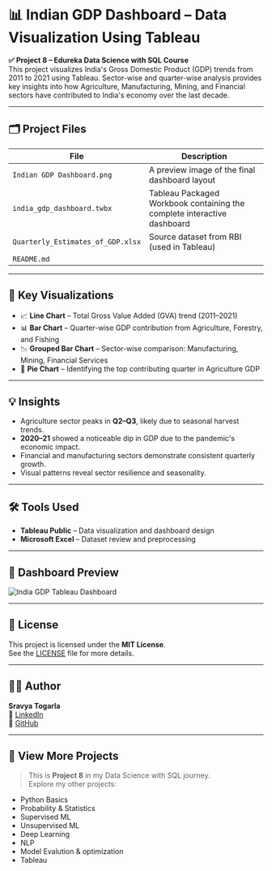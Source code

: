 

# 📊 Indian GDP Dashboard – Data Visualization Using Tableau

**✅ Project 8 – Edureka Data Science with SQL Course**  
This project visualizes India's Gross Domestic Product (GDP) trends from 2011 to 2021 using Tableau. Sector-wise and quarter-wise analysis provides key insights into how Agriculture, Manufacturing, Mining, and Financial sectors have contributed to India's economy over the last decade.

---

## 🗂️ Project Files

| File | Description |
|------|-------------|
| `Indian GDP Dashboard.png` | A preview image of the final dashboard layout |
| `india_gdp_dashboard.twbx` | Tableau Packaged Workbook containing the complete interactive dashboard |
| `Quarterly_Estimates_of_GDP.xlsx` | Source dataset from RBI (used in Tableau) |
| `README.md` |  |


---

## 📌 Key Visualizations

- 📈 **Line Chart** – Total Gross Value Added (GVA) trend (2011–2021)
- 📊 **Bar Chart** – Quarter-wise GDP contribution from Agriculture, Forestry, and Fishing
- 📉 **Grouped Bar Chart** – Sector-wise comparison: Manufacturing, Mining, Financial Services
- 🥧 **Pie Chart** – Identifying the top contributing quarter in Agriculture GDP

---

## 💡 Insights

- Agriculture sector peaks in **Q2–Q3**, likely due to seasonal harvest trends.
- **2020–21** showed a noticeable dip in GDP due to the pandemic's economic impact.
- Financial and manufacturing sectors demonstrate consistent quarterly growth.
- Visual patterns reveal sector resilience and seasonality.

---

## 🛠️ Tools Used

- **Tableau Public** – Data visualization and dashboard design
- **Microsoft Excel** – Dataset review and preprocessing

---

## 📸 Dashboard Preview

![India GDP Tableau Dashboard](screenshot.png)

---

## 📝 License

This project is licensed under the **MIT License**.  
See the [LICENSE](LICENSE) file for more details.

---

## 🙋‍♀️ Author

**Sravya Togarla**  
🔗 [LinkedIn](https://www.linkedin.com/in/sravya-togarla)  
🔗 [GitHub](https://github.com/Sravyatogarla)

---

## 🔗 View More Projects

> This is **Project 8** in my Data Science with SQL journey.  
Explore my other projects:
- Python Basics
- Probability & Statistics
- Supervised ML
- Unsupervised ML
- Deep Learning
- NLP
- Model Evalution & optimization
- Tableau

